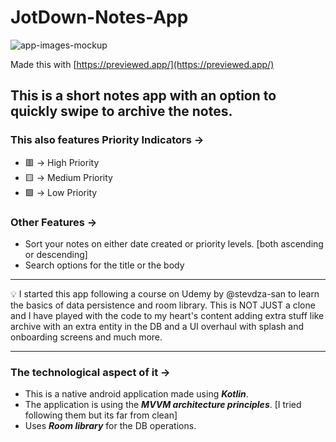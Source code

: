 # JotDown-Notes-App

![app-images-mockup](https://i.imgur.com/0xzB6HO.png)

Made this with [https://previewed.app/](https://previewed.app/)

## This is a short notes app with an option to quickly swipe to archive the notes.

### This also features Priority Indicators →

- 🟥 → High Priority
- 🟨 → Medium Priority
- 🟩 → Low Priority

### Other Features →

- Sort your notes on either date created or priority levels. [both ascending or descending]
- Search options for the title or the body

---
:bulb: 
I started this app following a course on Udemy by @stevdza-san to learn the basics of data persistence and room library. 
This is NOT JUST a clone and I have played with the code to my heart's content adding extra stuff like archive with an extra entity in the DB and a UI overhaul with splash and onboarding screens and much more.

---

### The technological aspect of it →

- This is a native android application made using ***Kotlin***.
- The application is using the ***MVVM architecture principles***. [I tried following them but its far from clean]
- Uses ***Room library*** for the DB operations.
